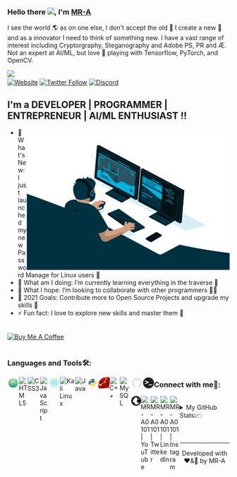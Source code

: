 ### Hello there <img src="https://media.giphy.com/media/hvRJCLFzcasrR4ia7z/giphy.gif" width="15px">, I'm [MR-A][website] 

I see the world 🌎 as on one else, I don't accept the old 🧓 I create a new 🤖 and as a innovator I need to think of something new. I have a vast range of interest including Cryptorgraphy, Steganography and Adobe PS, PR and Æ. Not an expert at AI/ML, but love 💚 playing with Tensorflow, PyTorch, and OpenCV. 

![](https://visitor-badge.glitch.me/badge?page_id=MR-A0101.MR-A0101)
<br>
[![Website](https://img.shields.io/website?label=myself-a.com&style=for-the-badge&url=https%3A%2F%2Fcodestackr.com)](https://myself-a.com)
[![Twitter Follow](https://img.shields.io/twitter/follow/MRA53262396?color=%231DA1F2&label=SOCIAL%20%7C%20MR-A&logo=Twitter&style=for-the-badge)](https://twitter.com/intent/follow?original_referer=https%3A%2F%2Fgithub.com%2FcodeSTACKr&screen_name=codeSTACKr)
[![Discord](https://img.shields.io/discord/786923031041015858?label=DISCORD%20%7C%20TVN&logo=dISCORD&style=for-the-badge)](https://myself-a.com)



## I'm a DEVELOPER | PROGRAMMER | ENTREPRENEUR | AI/ML ENTHUSIAST !!
 <img align="right" alt="GIF" src="https://github.com/MR-A0101/MR-A0101/blob/main/code.gif?raw=true" width="460" height="320" />

- 🔭 What's New: I just launched my new Password Manage for Linux users 🔐
- 🌱 What am I doing: I’m currently learning everything in the traverse 🤣
- 👯 What I hope: I’m looking to collaborate with other programmers 👨‍💻
- 🥅 2021 Goals: Contribute more to Open Source Projects and upgrade my skills 🤹‍
- ⚡ Fun fact: I love to explore new skills and master them 🌌
<br>
<a href="#" target="_blank"><img src="https://cdn.buymeacoffee.com/buttons/v2/default-red.png" alt="Buy Me A Coffee" width="150" ></a>
<br>

<br>

### Languages and Tools🛠:

<img align="left" alt="Atom Text Editor" width="26px" src="https://raw.githubusercontent.com/github/explore/80688e429a7d4ef2fca1e82350fe8e3517d3494d/topics/atom/atom.png" />
<img align="left" alt="HTML5" width="19.5px" src="https://cdn.worldvectorlogo.com/logos/html-5.svg" />
<img align="left" alt="CSS3" width="28px" src="https://cdn.worldvectorlogo.com/logos/css3.svg" />
<img align="left" alt="JavaScript" width="19px" src="https://seeklogo.com/images/J/javascript-logo-E967E87D74-seeklogo.com.png" />
<img align="left" alt="React" width="26px" src="https://raw.githubusercontent.com/github/explore/80688e429a7d4ef2fca1e82350fe8e3517d3494d/topics/react/react.png" />
<img align="left" alt="Kali Linux" width="35px" src="https://seeklogo.com/images/K/kali-linux-logo-0EB0B3A81B-seeklogo.com.png" />
<img align="left" alt="Java" width="26px" src="https://www.vectorlogo.zone/logos/java/java-icon.svg" />
<img align="left" alt="Python" width="26px" src="https://raw.githubusercontent.com/github/explore/80688e429a7d4ef2fca1e82350fe8e3517d3494d/topics/python/python.png" />
<img align="left" alt="Ruby" width="26px" src="https://raw.githubusercontent.com/github/explore/80688e429a7d4ef2fca1e82350fe8e3517d3494d/topics/ruby/ruby.png" />
<img align="left" alt="C++" width="23px" src="https://upload.wikimedia.org/wikipedia/commons/1/18/ISO_C%2B%2B_Logo.svg" />
<img align="left" alt="MySQL" width="26px" src="https://seeklogo.com/images/M/mysql-logo-69B39F7D18-seeklogo.com.png" />
<img align="left" alt="GitHub" width="26px" src="https://github.com/MR-A0101/MR-A0101.github.io/blob/main/images/github.svg" />
<img align="left" alt="Terminal" width="26px" src="https://raw.githubusercontent.com/github/explore/80688e429a7d4ef2fca1e82350fe8e3517d3494d/topics/terminal/terminal.png" />


### Connect with me📲:

[<img align="left" alt="MR-A0101.com" width="22px" src="https://raw.githubusercontent.com/iconic/open-iconic/master/svg/globe.svg" />][website]
[<img align="left" alt="MR-A0101 | YouTube" width="22px" src="https://cdn.jsdelivr.net/npm/simple-icons@v3/icons/youtube.svg" />][A#]
[<img align="left" alt="MR-A0101 | Twitter" width="22px" src="https://cdn.jsdelivr.net/npm/simple-icons@v3/icons/twitter.svg" />][twitter]
[<img align="left" alt="MR-A0101 | LinkedIn" width="22px" src="https://cdn.jsdelivr.net/npm/simple-icons@v3/icons/linkedin.svg" />][linkedin]
[<img align="left" alt="MR-A0101 | Instagram" width="22px" src="https://cdn.jsdelivr.net/npm/simple-icons@v3/icons/instagram.svg" />][A#]

<br>
<details>
### <summary>My GitHub Stats📈:</summary>

<p align="center"> <img src="https://github-readme-stats.vercel.app/api?username=MR-A0101&show_icons=true&theme=gotham" alt="MR-A0101" />
 </details>
<br>


 <br>

<hr>
<p align="center">
Developed with ❤️&🧠 by MR-A
</p>

[website]: https://mr-a0101.github.io
[twitter]: https://twitter.com/MRA53262396
[linkedin]: https://www.linkedin.com/in/harsh-sinha-0273191b4
[A#]: http:/197.0.0.1
[A@]: https://github.com/MR-A0101
